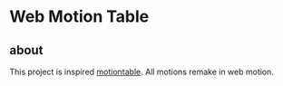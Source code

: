# Web Motion Table

## about

This project is inspired [motiontable](http://foxcodex.html.xdomain.jp/).
All motions remake in web motion.
